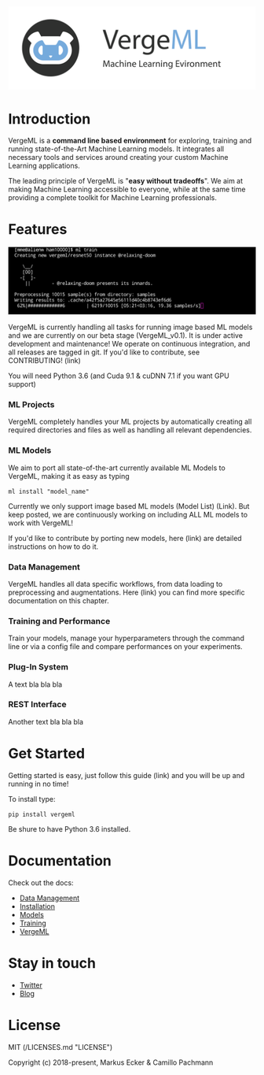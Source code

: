 ![VergeML](/Images/Header.png "VergeML")


Introduction
============

VergeML is a **command line based environment** for exploring, training and running state-of-the-Art Machine Learning models. It integrates all necessary tools and services around creating your custom Machine Learning applications.

The leading principle of VergeML is "**easy without tradeoffs**". We aim at making Machine Learning accessible to everyone, while at the same time providing a complete toolkit for Machine Learning professionals. 

Features
============

![VergeML](/Images/training.jpg "VergeML")

VergeML is currently handling all tasks for running image based ML models and we are currently on our beta stage (VergeML_v0.1). It is under active development and maintenance! We operate on continuous integration, and all releases are tagged in git. If you'd like to contribute, see CONTRIBUTING! (link)

You will need Python 3.6 (and Cuda 9.1 & cuDNN 7.1 if you want GPU support)

### ML Projects ###

VergeML completely handles your ML projects by automatically creating all required directories and files as well as handling all relevant dependencies. 

### ML Models ###

We aim to port all state-of-the-art currently available ML Models to VergeML, making it as easy as typing 

    ml install "model_name" 

Currently we only support image based ML models (Model List) (Link). But keep posted, we are continuously working on including ALL ML models to work with VergeML!

If you'd like to contribute by porting new models, here (link) are detailed instructions on how to do it. 

### Data Management ###

VergeML handles all data specific workflows, from data loading to preprocessing and augmentations. Here (link) you can find more specific documentation on this chapter.

### Training and Performance ###
Train your models, manage your hyperparameters through the command line or via a config file and compare performances on your experiments. 


### Plug-In System ###

A text bla bla bla  

### REST Interface ###

Another text bla bla bla


Get Started
============

Getting started is easy, just follow this guide (link) and you will be up and running in no time! 

To install type: 

    pip install vergeml

Be shure to have Python 3.6 installed.

Documentation
============

Check out the docs:

* [Data Management](http://www.vergeml.com/model/inception_tl)
* [Installation](http://www.vergeml.com/model/inception_tl)
* [Models](http://www.vergeml.com/model/inception_tl)
* [Training](http://www.vergeml.com/model/inception_tl)
* [VergeML](http://www.vergeml.com/model/inception_tl)

Stay in touch
============
* [Twitter](https://twitter.com/VergeMl)
* [Blog](https://medium.com/@VergeML)

License
============
MIT (/LICENSES.md "LICENSE")

Copyright (c) 2018-present, Markus Ecker & Camillo Pachmann

